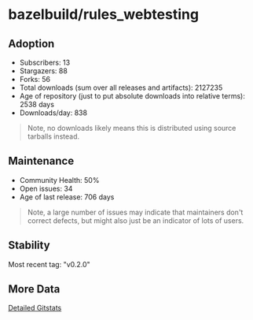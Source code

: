 # bazelbuild/rules_webtesting

## Adoption

- Subscribers: 13
- Stargazers: 88
- Forks: 56
- Total downloads (sum over all releases and artifacts): 2127235
- Age of repository (just to put absolute downloads into relative terms): 2538 days
- Downloads/day: 838

> Note, no downloads likely means this is distributed using source tarballs instead.

## Maintenance

- Community Health: 50%
- Open issues: 34
- Age of last release: 706 days

> Note, a large number of issues may indicate that maintainers don't correct defects, but might also
> just be an indicator of lots of users.

## Stability

Most recent tag: "v0.2.0"

## More Data

[Detailed Gitstats](/bazel-catalog/gitstats/bazelbuild/rules_webtesting)

